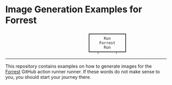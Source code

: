 Image Generation Examples for Forrest
=====================================

                                        ┏━━━━━━━━━━━━━━━┓
                                        ┃      Run      ┃
                                        ┃    Forrest    ┃
                                        ┃      Run      ┃
                                        ┗━━━┯━━━━━━━┯━━━┛

---

This repository contains examples on how to generate images for the
[Forrest](https://github.com/hnez/forrest/) GitHub action runner runner.
If these words do not make sense to you, you should start your journey there.
